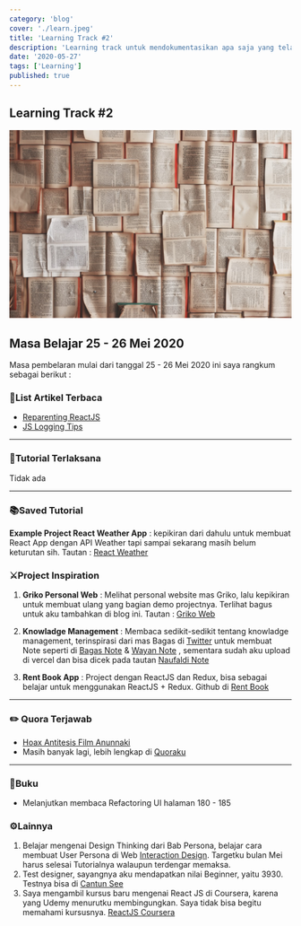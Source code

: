 ```yaml
---
category: 'blog'
cover: './learn.jpeg'
title: 'Learning Track #2'
description: 'Learning track untuk mendokumentasikan apa saja yang telah aku lakukan dan melakukan review. Laksanakan setiap 2 hari sekali'
date: '2020-05-27'
tags: ['Learning']
published: true
---
```




## Learning Track #2

![Learning](./learn.jpeg)

## Masa Belajar 25 - 26 Mei 2020
Masa pembelaran mulai dari tanggal 25 - 26 Mei 2020 ini saya rangkum sebagai berikut :

### 🧾List Artikel Terbaca
- [Reparenting ReactJS](https://dev.to/paolimi/reparenting-is-now-possible-with-react-3ci0)
- [JS Logging Tips](https://dev.to/headwayio/javascript-logging-tips-and-tricks-2h2c) 

---

### 📖Tutorial Terlaksana

Tidak ada

---

### 📚Saved Tutorial

**Example Project React Weather App** : kepikiran dari dahulu untuk membuat React App dengan API Weather tapi sampai sekarang masih belum keturutan sih. Tautan : [React Weather](https://www.htmlhints.com/article/how-to-create-weather-using-reactjs-with-current-location-search-city/93)

### ⚔️Project Inspiration
1. **Griko Personal Web** : Melihat personal website mas Griko, lalu kepikiran untuk membuat ulang yang bagian demo projectnya. Terlihat bagus untuk aku tambahkan di blog ini. Tautan : [Griko Web](https://griko.id/)

2. **Knowladge Management** : Membaca sedikit-sedikit tentang knowladge management, terinspirasi dari mas Bagas di [Twitter](https://twitter.com/wahudamon/status/1261551416939692032) untuk membuat Note seperti di [Bagas Note](https://notebook.wahudamon.com/) & [Wayan Note](https://notebook.wayanjimmy.xyz/) , sementara sudah aku upload di vercel dan bisa dicek pada tautan [Naufaldi Note](https://naufaldi-note.now.sh/)

3. **Rent Book App** : Project dengan ReactJS dan Redux, bisa sebagai belajar untuk menggunakan ReactJS + Redux. Github di [Rent Book](https://github.com/najibrizqy136/rent_book_app)



---

### ✏️ Quora Terjawab 
- [Hoax Antitesis Film Anunnaki](https://id.quora.com/Apakah-ada-pengguna-Quora-yang-mengetahui-tentang-film-1anunnaki-di-mana-film-ini-kabarnya-sangat-kontroversial-sehingga-dilarang-dan-dicekal-di-seluruh-dunia/answer/Naufaldi-Rafif-Satriya)
- Masih banyak lagi, lebih lengkap di [Quoraku](https://id.quora.com/profile/Naufaldi-Rafif-Satriya)

---

### 📒Buku
- Melanjutkan membaca Refactoring UI halaman 180 - 185

### ⚙️Lainnya
1. Belajar mengenai Design Thinking dari Bab Persona, belajar cara membuat User Persona di Web [Interaction Design](https://www.interaction-design.org/). Targetku bulan Mei harus selesai Tutorialnya walaupun terdengar memaksa.
2. Test designer, sayangnya aku mendapatkan nilai Beginner, yaitu 3930. Testnya bisa di [Cantun See](https://cantunsee.space/)
3. Saya mengambil kursus baru mengenai React JS di Coursera, karena yang Udemy menurutku membingungkan. Saya tidak bisa begitu memahami kursusnya. [ReactJS Coursera](https://www.coursera.org/learn/front-end-react)


